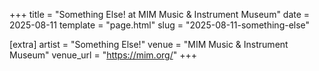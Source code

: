 +++
title = "Something Else! at MIM Music & Instrument Museum"
date = 2025-08-11
template = "page.html"
slug = "2025-08-11-something-else"

[extra]
artist = "Something Else!"
venue = "MIM Music & Instrument Museum"
venue_url = "https://mim.org/"
+++
